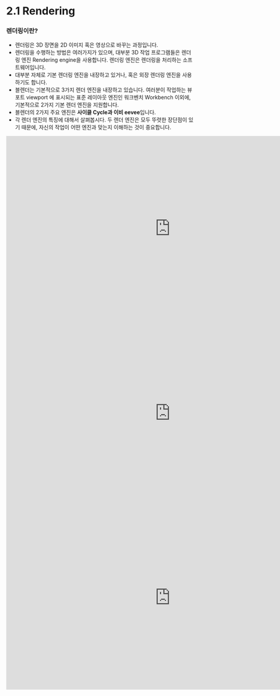 # 2.1 Rendering 
### 렌더링이란? 
- 렌더링은 3D 장면을 2D 이미지 혹은 영상으로 바꾸는 과정입니다. 
- 렌더링을 수행하는 방법은 여러가지가 있으며, 대부분 3D 작업 프로그램들은 렌더링 엔진 Rendering engine을 사용합니다. 렌더링 엔진은 렌더링을 처리하는 소프트웨어입니다. 
-  대부분 자체로 기본 렌더링 엔진을 내장하고 있거나, 혹은 외장 렌더링 엔진을 사용하기도 합니다. 
- 블렌더는 기본적으로 3가지 렌더 엔진을 내장하고 있습니다. 여러분이 작업하는 뷰포트 viewport 에 표시되는 표준 레이아웃 엔진인 워크벤치 Workbench 이외에, 기본적으로 2가지 기본 렌더 엔진을 지원합니다. 
- 블렌더의 2가지 주요 엔진은 **사이클 Cycle과 이비 eevee**입니다. 
- 각 렌더 엔진의 특징에 대해서 살펴봅시다. 두 렌더 엔진은 모두 뚜렷한 장단점이 있기 때문에, 자신의 작업이 어떤 엔진과 맞는지 이해하는 것이 중요합니다. 
<iframe width="876" height="493" src="https://www.youtube.com/embed/9dV_eMvJOOY" title="YouTube video player" frameborder="0" allow="accelerometer; autoplay; clipboard-write; encrypted-media; gyroscope; picture-in-picture" allowfullscreen></iframe>
<iframe width="876" height="493" src="https://www.youtube.com/embed/ov7o4YcrjfY" title="YouTube video player" frameborder="0" allow="accelerometer; autoplay; clipboard-write; encrypted-media; gyroscope; picture-in-picture" allowfullscreen></iframe>
<iframe width="876" height="493" src="https://www.youtube.com/embed/tN4yrZZz8po" title="YouTube video player" frameborder="0" allow="accelerometer; autoplay; clipboard-write; encrypted-media; gyroscope; picture-in-picture" allowfullscreen></iframe>
